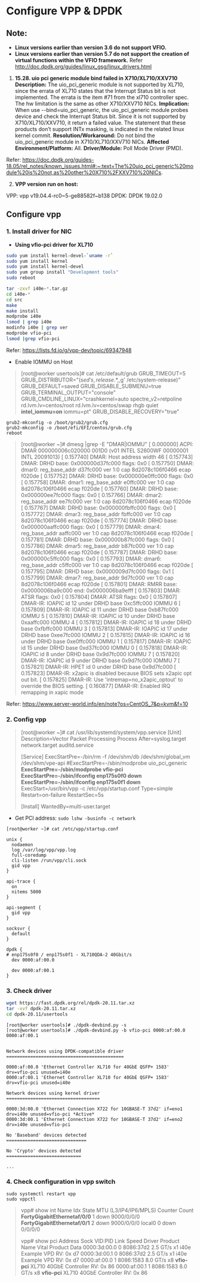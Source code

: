 # Configure VPP & DPDK
## Note:

- **Linux versions earlier than version 3.6 do not support VFIO.**
- **Linux versions earlier than version 5.7 do not support the creation of virtual functions within the VFIO framework.**
Refer
http://doc.dpdk.org/guides/linux_gsg/linux_drivers.html

1. **15.28. uio pci generic module bind failed in X710/XL710/XXV710**
   **Description:**
   The uio_pci_generic module is not supported by XL710, since the errata of XL710 states that the Interrupt Status bit is not implemented. The errata is the item #71 from the xl710 controller spec. The hw limitation is the same as other X710/XXV710 NICs.
   **Implication:**
   When use --bind=uio_pci_generic, the uio_pci_generic module probes device and check the Interrupt Status bit. Since it is not supported by X710/XL710/XXV710, it return a failed value. The statement that these products don’t support INTx masking, is indicated in the related linux kernel commit.
   **Resolution/Workaround:**
   Do not bind the uio_pci_generic module in X710/XL710/XXV710 NICs.
   **Affected Environment/Platform:**
   All.
   **Driver/Module:**
   Poll Mode Driver (PMD).

Refer: 
https://doc.dpdk.org/guides-18.05/rel_notes/known_issues.html#:~:text=The%20uio_pci_generic%20module%20is%20not,as%20other%20X710%2FXXV710%20NICs.

2. **VPP version run on host:**

VPP: vpp v19.04.4-rc0~5-ge88582f~b138
DPDK: DPDK 19.02.0

## Configure vpp
### 1. Install driver for NIC
- **Using vfio-pci driver for XL710**
```bash
sudo yum install kernel-devel-`uname -r`
sudo yum install kernel
sudo yum install kernel-devel 
sudo yum group install "Development tools"
sudo reboot

tar -zxvf i40e-*.tar.gz
cd i40e-*
cd src
make
make install
modprobe i40e
lsmod | grep i40e
modinfo i40e | grep ver
modprobe vfio-pci
lsmod |grep vfio-pci
```
Refer: https://lists.fd.io/g/vpp-dev/topic/69347948

- Enable IOMMU on Host

> [root@worker usertools]# cat /etc/default/grub
> GRUB_TIMEOUT=5
> GRUB_DISTRIBUTOR="$(sed 's, release .*$,,g' /etc/system-release)"
> GRUB_DEFAULT=saved
> GRUB_DISABLE_SUBMENU=true
> GRUB_TERMINAL_OUTPUT="console"
> GRUB_CMDLINE_LINUX="crashkernel=auto spectre_v2=retpoline rd.lvm.lv=centos/root rd.lvm.lv=centos/swap rhgb quiet **intel_iommu=on** iommu=pt"
> GRUB_DISABLE_RECOVERY="true"

```
grub2-mkconfig -o /boot/grub2/grub.cfg
grub2-mkconfig -o /boot/efi/EFI/centos/grub.cfg
reboot
```

> [root@worker ~]# dmesg |grep -E "DMAR|IOMMU"
> [    0.000000] ACPI: DMAR 000000006c020000 001D0 (v01 INTEL  S2600WF  00000001 INTL 20091013)
> [    0.157740] DMAR: Host address width 46
> [    0.157743] DMAR: DRHD base: 0x000000d37fc000 flags: 0x0
> [    0.157750] DMAR: dmar0: reg_base_addr d37fc000 ver 1:0 cap 8d2078c106f0466 ecap f020de
> [    0.157752] DMAR: DRHD base: 0x000000e0ffc000 flags: 0x0
> [    0.157758] DMAR: dmar1: reg_base_addr e0ffc000 ver 1:0 cap 8d2078c106f0466 ecap f020de
> [    0.157760] DMAR: DRHD base: 0x000000ee7fc000 flags: 0x0
> [    0.157766] DMAR: dmar2: reg_base_addr ee7fc000 ver 1:0 cap 8d2078c106f0466 ecap f020de
> [    0.157767] DMAR: DRHD base: 0x000000fbffc000 flags: 0x0
> [    0.157772] DMAR: dmar3: reg_base_addr fbffc000 ver 1:0 cap 8d2078c106f0466 ecap f020de
> [    0.157774] DMAR: DRHD base: 0x000000aaffc000 flags: 0x0
> [    0.157779] DMAR: dmar4: reg_base_addr aaffc000 ver 1:0 cap 8d2078c106f0466 ecap f020de
> [    0.157781] DMAR: DRHD base: 0x000000b87fc000 flags: 0x0
> [    0.157786] DMAR: dmar5: reg_base_addr b87fc000 ver 1:0 cap 8d2078c106f0466 ecap f020de
> [    0.157787] DMAR: DRHD base: 0x000000c5ffc000 flags: 0x0
> [    0.157793] DMAR: dmar6: reg_base_addr c5ffc000 ver 1:0 cap 8d2078c106f0466 ecap f020de
> [    0.157795] DMAR: DRHD base: 0x0000009d7fc000 flags: 0x1
> [    0.157799] DMAR: dmar7: reg_base_addr 9d7fc000 ver 1:0 cap 8d2078c106f0466 ecap f020de
> [    0.157801] DMAR: RMRR base: 0x0000006ba9c000 end: 0x0000006ba9efff
> [    0.157803] DMAR: ATSR flags: 0x0
> [    0.157804] DMAR: ATSR flags: 0x0
> [    0.157807] DMAR-IR: IOAPIC id 12 under DRHD base  0xc5ffc000 IOMMU 6
> [    0.157809] DMAR-IR: IOAPIC id 11 under DRHD base  0xb87fc000 IOMMU 5
> [    0.157810] DMAR-IR: IOAPIC id 10 under DRHD base  0xaaffc000 IOMMU 4
> [    0.157812] DMAR-IR: IOAPIC id 18 under DRHD base  0xfbffc000 IOMMU 3
> [    0.157813] DMAR-IR: IOAPIC id 17 under DRHD base  0xee7fc000 IOMMU 2
> [    0.157815] DMAR-IR: IOAPIC id 16 under DRHD base  0xe0ffc000 IOMMU 1
> [    0.157817] DMAR-IR: IOAPIC id 15 under DRHD base  0xd37fc000 IOMMU 0
> [    0.157818] DMAR-IR: IOAPIC id 8 under DRHD base  0x9d7fc000 IOMMU 7
> [    0.157820] DMAR-IR: IOAPIC id 9 under DRHD base  0x9d7fc000 IOMMU 7
> [    0.157821] DMAR-IR: HPET id 0 under DRHD base 0x9d7fc000
> [    0.157823] DMAR-IR: x2apic is disabled because BIOS sets x2apic opt out bit.
> [    0.157825] DMAR-IR: Use 'intremap=no_x2apic_optout' to override the BIOS setting.
> [    0.160877] DMAR-IR: Enabled IRQ remapping in xapic mode

Refer: https://www.server-world.info/en/note?os=CentOS_7&p=kvm&f=10

### 2. Config vpp

> [root@worker ~]# cat /usr/lib/systemd/system/vpp.service
> [Unit]
> Description=Vector Packet Processing Process
> After=syslog.target network.target auditd.service
>
> [Service]
> ExecStartPre=-/bin/rm -f /dev/shm/db /dev/shm/global_vm /dev/shm/vpe-api
> #ExecStartPre=-/sbin/modprobe uio_pci_generic
> **ExecStartPre=-/sbin/modprobe vfio-pci**
> **ExecStartPre=-/sbin/ifconfig enp175s0f0 down**
> **ExecStartPre=-/sbin/ifconfig enp175s0f1 down**
> ExecStart=/usr/bin/vpp -c /etc/vpp/startup.conf
> Type=simple
> Restart=on-failure
> RestartSec=5s
>
> [Install]
> WantedBy=multi-user.target

- Get PCI address:
  `sudo lshw -businfo -c network`

```
[root@worker ~]# cat /etc/vpp/startup.conf

unix {
  nodaemon
  log /var/log/vpp/vpp.log
  full-coredump
  cli-listen /run/vpp/cli.sock
  gid vpp
}

api-trace {
  on
  nitems 5000
}

api-segment {
  gid vpp
}

socksvr {
  default
}

dpdk { 
# enp175s0f0 / enp175s0f1 - XL710QDA-2 40Gbit/s
  dev 0000:af:00.0

  dev 0000:af:00.1
}
```
### 3. Check driver
```bash
wget https://fast.dpdk.org/rel/dpdk-20.11.tar.xz
tar -xvf dpdk-20.11.tar.xz
cd dpdk-20.11/usertools
```
```
[root@worker usertools]# ./dpdk-devbind.py -s
[root@worker usertools]# ./dpdk-devbind.py -b vfio-pci 0000:af:00.0 0000:af:00.1


Network devices using DPDK-compatible driver
============================================

0000:af:00.0 'Ethernet Controller XL710 for 40GbE QSFP+ 1583' drv=vfio-pci unused=i40e
0000:af:00.1 'Ethernet Controller XL710 for 40GbE QSFP+ 1583' drv=vfio-pci unused=i40e

Network devices using kernel driver
===================================

0000:3d:00.0 'Ethernet Connection X722 for 10GBASE-T 37d2' if=eno1 drv=i40e unused=vfio-pci *Active*
0000:3d:00.1 'Ethernet Connection X722 for 10GBASE-T 37d2' if=eno2 drv=i40e unused=vfio-pci

No 'Baseband' devices detected
==============================

No 'Crypto' devices detected
============================

...
```

### 4. Check configuration in vpp switch
```
sudo systemctl restart vpp
sudo vppctl
```

> vpp# show int
>               Name               Idx    State  MTU (L3/IP4/IP6/MPLS)     Counter          Count
> **FortyGigabitEthernetaf/0/0**        1     down         9000/0/0/0
> **FortyGigabitEthernetaf/0/1**        2     down         9000/0/0/0
> local0                            				  0     down          0/0/0/0
>
> vpp# show pci
> Address      Sock VID:PID     Link Speed   Driver          Product Name                    Vital Product Data
> 0000:3d:00.0   0  8086:37d2   2.5 GT/s x1  i40e            Example VPD                     RV: 0x d7
> 0000:3d:00.1   0  8086:37d2   2.5 GT/s x1  i40e            Example VPD                     RV: 0x d7
> 0000:af:00.0   1  8086:1583   8.0 GT/s x8  **vfio-pci**        XL710 40GbE Controller          RV: 0x 86
> 0000:af:00.1   1  8086:1583   8.0 GT/s x8  **vfio-pci**        XL710 40GbE Controller          RV: 0x 86
